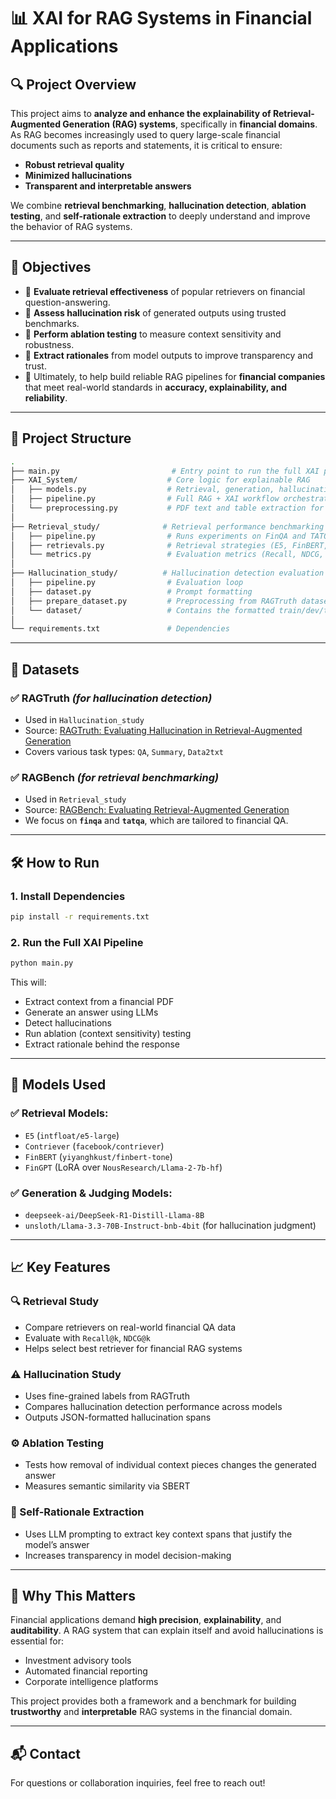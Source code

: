 # 📊 XAI for RAG Systems in Financial Applications

## 🔍 Project Overview

This project aims to **analyze and enhance the explainability of Retrieval-Augmented Generation (RAG) systems**, specifically in **financial domains**. As RAG becomes increasingly used to query large-scale financial documents such as reports and statements, it is critical to ensure:
- **Robust retrieval quality**
- **Minimized hallucinations**
- **Transparent and interpretable answers**

We combine **retrieval benchmarking**, **hallucination detection**, **ablation testing**, and **self-rationale extraction** to deeply understand and improve the behavior of RAG systems.

---

## 🌟 Objectives

- 📌 **Evaluate retrieval effectiveness** of popular retrievers on financial question-answering.
- 📌 **Assess hallucination risk** of generated outputs using trusted benchmarks.
- 📌 **Perform ablation testing** to measure context sensitivity and robustness.
- 📌 **Extract rationales** from model outputs to improve transparency and trust.
- 📌 Ultimately, to help build reliable RAG pipelines for **financial companies** that meet real-world standards in **accuracy, explainability, and reliability**.

---

## 📂 Project Structure

```bash
.
├── main.py                         # Entry point to run the full XAI pipeline
├── XAI_System/                    # Core logic for explainable RAG
│   ├── models.py                  # Retrieval, generation, hallucination detection, ablation, rationale
│   ├── pipeline.py                # Full RAG + XAI workflow orchestration
│   └── preprocessing.py           # PDF text and table extraction for financial documents
│
├── Retrieval_study/              # Retrieval performance benchmarking
│   ├── pipeline.py                # Runs experiments on FinQA and TATQA (RAGBench dataset)
│   ├── retrievals.py              # Retrieval strategies (E5, FinBERT, Contriever, FinGPT)
│   └── metrics.py                 # Evaluation metrics (Recall, NDCG, etc.)
│
├── Hallucination_study/          # Hallucination detection evaluation
│   ├── pipeline.py                # Evaluation loop
│   ├── dataset.py                 # Prompt formatting
│   ├── prepare_dataset.py         # Preprocessing from RAGTruth dataset
│   └── dataset/                   # Contains the formatted train/dev/test sets
│
└── requirements.txt               # Dependencies
```

---

## 📙 Datasets

### ✅ **RAGTruth** *(for hallucination detection)*  
- Used in `Hallucination_study`
- Source: [RAGTruth: Evaluating Hallucination in Retrieval-Augmented Generation](https://arxiv.org/abs/2310.03682)
- Covers various task types: `QA`, `Summary`, `Data2txt`

### ✅ **RAGBench** *(for retrieval benchmarking)*  
- Used in `Retrieval_study`
- Source: [RAGBench: Evaluating Retrieval-Augmented Generation](https://huggingface.co/datasets/rungalileo/ragbench)
- We focus on **`finqa`** and **`tatqa`**, which are tailored to financial QA.

---

## 🛠️ How to Run

### 1. Install Dependencies
```bash
pip install -r requirements.txt
```

### 2. Run the Full XAI Pipeline
```bash
python main.py
```

This will:
- Extract context from a financial PDF
- Generate an answer using LLMs
- Detect hallucinations
- Run ablation (context sensitivity) testing
- Extract rationale behind the response

---

## 🤖 Models Used

### ✅ Retrieval Models:
- `E5` (`intfloat/e5-large`)
- `Contriever` (`facebook/contriever`)
- `FinBERT` (`yiyanghkust/finbert-tone`)
- `FinGPT` (LoRA over `NousResearch/Llama-2-7b-hf`)

### ✅ Generation & Judging Models:
- `deepseek-ai/DeepSeek-R1-Distill-Llama-8B`
- `unsloth/Llama-3.3-70B-Instruct-bnb-4bit` (for hallucination judgment)

---

## 📈 Key Features

### 🔍 Retrieval Study
- Compare retrievers on real-world financial QA data
- Evaluate with `Recall@k`, `NDCG@k`
- Helps select best retriever for financial RAG systems

### ⚠️ Hallucination Study
- Uses fine-grained labels from RAGTruth
- Compares hallucination detection performance across models
- Outputs JSON-formatted hallucination spans

### ⚙️ Ablation Testing
- Tests how removal of individual context pieces changes the generated answer
- Measures semantic similarity via SBERT

### 🧠 Self-Rationale Extraction
- Uses LLM prompting to extract key context spans that justify the model’s answer
- Increases transparency in model decision-making

---

## 📌 Why This Matters

Financial applications demand **high precision**, **explainability**, and **auditability**. A RAG system that can explain itself and avoid hallucinations is essential for:
- Investment advisory tools
- Automated financial reporting
- Corporate intelligence platforms

This project provides both a framework and a benchmark for building **trustworthy** and **interpretable** RAG systems in the financial domain.

---

## 📬 Contact

For questions or collaboration inquiries, feel free to reach out!

